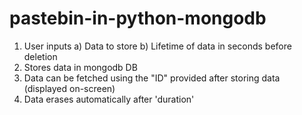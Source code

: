 # pastebin-in-python-mongodb

1. User inputs a) Data to store b) Lifetime of data in seconds before deletion<br>
2. Stores data in mongodb DB<br>
3. Data can be fetched using the "ID" provided after storing data (displayed on-screen)<br>
4. Data erases automatically after 'duration'
